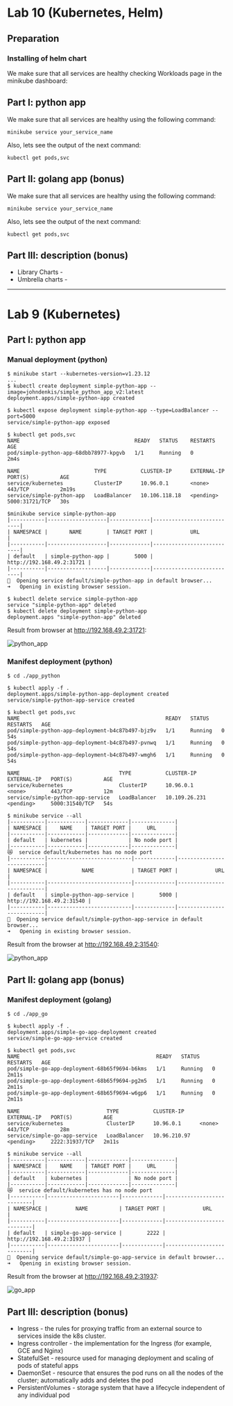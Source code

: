 # Lab 10 (Kubernetes, Helm)

## Preparation

### Installing of helm chart

We make sure that all services are healthy checking Workloads page in the minikube dashboard:


## Part I: python app

We make sure that all services are healthy using the following command:

```
minikube service your_service_name
```

Also, lets see the output of the next command:

```
kubectl get pods,svc
```

## Part II: golang app (bonus)

We make sure that all services are healthy using the following command:

```
minikube service your_service_name
```

Also, lets see the output of the next command:

```
kubectl get pods,svc
```

## Part III: description (bonus)

* Library Charts - 
* Umbrella charts - 

----------------------------------------

# Lab 9 (Kubernetes)

## Part I: python app

### Manual deployment (python)

```
$ minikube start --kubernetes-version=v1.23.12
...
$ kubectl create deployment simple-python-app --image=johndenkis/simple_python_app_v2:latest 
deployment.apps/simple-python-app created

$ kubectl expose deployment simple-python-app --type=LoadBalancer --port=5000
service/simple-python-app exposed

$ kubectl get pods,svc
NAME                                     READY   STATUS    RESTARTS   AGE
pod/simple-python-app-68dbb78977-kpgvb   1/1     Running   0          2m4s

NAME                        TYPE           CLUSTER-IP      EXTERNAL-IP   PORT(S)          AGE
service/kubernetes          ClusterIP      10.96.0.1       <none>        443/TCP          2m19s
service/simple-python-app   LoadBalancer   10.106.118.18   <pending>     5000:31721/TCP   30s

$minikube service simple-python-app                
|-----------|-------------------|-------------|---------------------------|
| NAMESPACE |       NAME        | TARGET PORT |            URL            |
|-----------|-------------------|-------------|---------------------------|
| default   | simple-python-app |        5000 | http://192.168.49.2:31721 |
|-----------|-------------------|-------------|---------------------------|
🎉  Opening service default/simple-python-app in default browser...
➜   Opening in existing browser session.

$ kubectl delete service simple-python-app
service "simple-python-app" deleted
$ kubectl delete deployment simple-python-app
deployment.apps "simple-python-app" deleted
```

Result from browser at http://192.168.49.2:31721:

![python_app](assets/python_app_man.jpg)

### Manifest deployment (python)

```
$ cd ./app_python

$ kubectl apply -f .
deployment.apps/simple-python-app-deployment created
service/simple-python-app-service created

$ kubectl get pods,svc                    
NAME                                               READY   STATUS    RESTARTS   AGE
pod/simple-python-app-deployment-b4c87b497-bjz9v   1/1     Running   0          54s
pod/simple-python-app-deployment-b4c87b497-pvnwq   1/1     Running   0          54s
pod/simple-python-app-deployment-b4c87b497-wmgh6   1/1     Running   0          54s

NAME                                TYPE           CLUSTER-IP      EXTERNAL-IP   PORT(S)          AGE
service/kubernetes                  ClusterIP      10.96.0.1       <none>        443/TCP          12m
service/simple-python-app-service   LoadBalancer   10.109.26.231   <pending>     5000:31540/TCP   54s

$ minikube service --all
|-----------|------------|-------------|--------------|
| NAMESPACE |    NAME    | TARGET PORT |     URL      |
|-----------|------------|-------------|--------------|
| default   | kubernetes |             | No node port |
|-----------|------------|-------------|--------------|
😿  service default/kubernetes has no node port
|-----------|---------------------------|-------------|---------------------------|
| NAMESPACE |           NAME            | TARGET PORT |            URL            |
|-----------|---------------------------|-------------|---------------------------|
| default   | simple-python-app-service |        5000 | http://192.168.49.2:31540 |
|-----------|---------------------------|-------------|---------------------------|
🎉  Opening service default/simple-python-app-service in default browser...
➜   Opening in existing browser session.
```

Result from the browser at http://192.168.49.2:31540:

![python_app](assets/python_app.jpg)

## Part II: golang app (bonus)

### Manifest deployment (golang)

```
$ cd ./app_go

$ kubectl apply -f .                                
deployment.apps/simple-go-app-deployment created
service/simple-go-app-service created

$ kubectl get pods,svc  
NAME                                            READY   STATUS    RESTARTS   AGE
pod/simple-go-app-deployment-68b65f9694-b6kms   1/1     Running   0          2m11s
pod/simple-go-app-deployment-68b65f9694-pg2m5   1/1     Running   0          2m11s
pod/simple-go-app-deployment-68b65f9694-w6gp6   1/1     Running   0          2m11s

NAME                            TYPE           CLUSTER-IP     EXTERNAL-IP   PORT(S)          AGE
service/kubernetes              ClusterIP      10.96.0.1      <none>        443/TCP          28m
service/simple-go-app-service   LoadBalancer   10.96.210.97   <pending>     2222:31937/TCP   2m11s

$ minikube service --all
|-----------|------------|-------------|--------------|
| NAMESPACE |    NAME    | TARGET PORT |     URL      |
|-----------|------------|-------------|--------------|
| default   | kubernetes |             | No node port |
|-----------|------------|-------------|--------------|
😿  service default/kubernetes has no node port
|-----------|-----------------------|-------------|---------------------------|
| NAMESPACE |         NAME          | TARGET PORT |            URL            |
|-----------|-----------------------|-------------|---------------------------|
| default   | simple-go-app-service |        2222 | http://192.168.49.2:31937 |
|-----------|-----------------------|-------------|---------------------------|
🎉  Opening service default/simple-go-app-service in default browser...
➜   Opening in existing browser session.
```

Result from the browser at http://192.168.49.2:31937:

![go_app](assets/go_app.jpg)

## Part III: description (bonus)

* Ingress - the rules for proxying traffic from an external source to services inside the k8s cluster.
* Ingress controller - the implementation for the Ingress (for example, GCE and Nginx)
* StatefulSet - resource used for managing deployment and scaling of pods of stateful apps
* DaemonSet - resource that ensures the pod runs on all the nodes of the cluster; automatically adds and deletes the pod
* PersistentVolumes - storage system that have a lifecycle independent of any individual pod